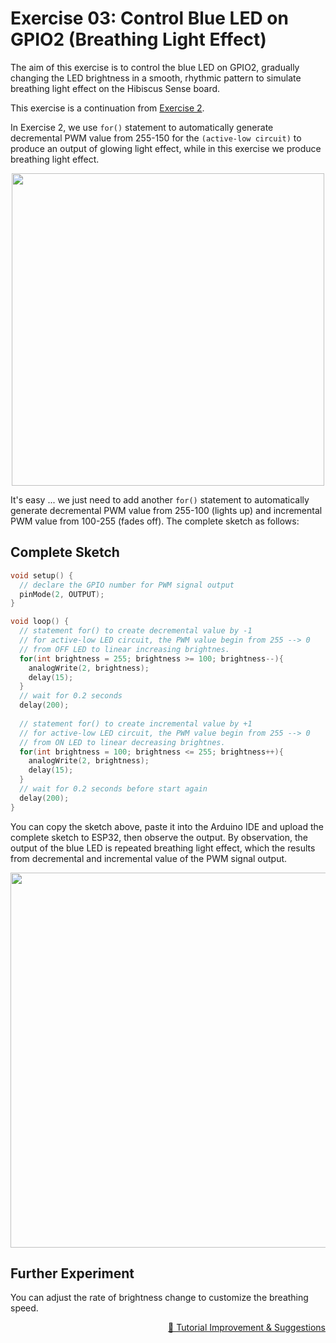 # Exercise 03: Control Blue LED on GPIO2 (Breathing Light Effect)

The aim of this exercise is to control the blue LED on GPIO2, gradually changing the LED brightness in a smooth, rhythmic pattern to simulate breathing light effect on the Hibiscus Sense board.

This exercise is a continuation from [Exercise 2](https://github.com/myduino/Hibiscus-Sense-Arduino#exercise-2-control-blue-led-on-gpio2-glowing-light-effect).

In Exercise 2, we use `for()` statement to automatically generate decremental PWM value from 255-150 for the `(active-low circuit)` to produce an output of glowing light effect, while in this exercise we produce breathing light effect.

<p align="center"><a href="https://myduino.com/product/myd-036/"><img src="https://github.com/myduino/Hibiscus-Sense-Arduino/raw/main/references/image-exercise-three.gif" width="500"></a></p>

It's easy ... we just need to add another `for()` statement to automatically generate decremental PWM value from 255-100 (lights up) and incremental PWM value from 100-255 (fades off). The complete sketch as follows:

## Complete Sketch
```cpp
void setup() {
  // declare the GPIO number for PWM signal output
  pinMode(2, OUTPUT);
}

void loop() {
  // statement for() to create decremental value by -1
  // for active-low LED circuit, the PWM value begin from 255 --> 0
  // from OFF LED to linear increasing brightnes.
  for(int brightness = 255; brightness >= 100; brightness--){   
    analogWrite(2, brightness);
    delay(15);
  }
  // wait for 0.2 seconds
  delay(200);
  
  // statement for() to create incremental value by +1
  // for active-low LED circuit, the PWM value begin from 255 --> 0
  // from ON LED to linear decreasing brightnes.
  for(int brightness = 100; brightness <= 255; brightness++){
    analogWrite(2, brightness);
    delay(15);
  }
  // wait for 0.2 seconds before start again
  delay(200);
}
```

You can copy the sketch above, paste it into the Arduino IDE and upload the complete sketch to ESP32, then observe the output. By observation, the output of the blue LED is repeated breathing light effect, which the results from decremental and incremental value of the PWM signal output.

<p align="center"><a href="https://myduino.com/product/myd-036/"><img src="https://github.com/myduino/Hibiscus-Sense-Arduino/raw/main/references/image-exercise-three-a.gif" width="600"></a></p>

## Further Experiment
You can adjust the rate of brightness change to customize the breathing speed.

<p align="right"><a href="https://forms.gle/UgpDSFc46K4MkvTM8">&#128640; Tutorial Improvement & Suggestions</a></p>